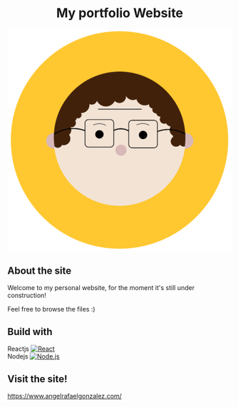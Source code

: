 <h1 align='center'>My portfolio Website</h1>

![image](https://raw.githubusercontent.com/AngelRafaelGO/portfolioARGO/9d539931f751d778995aedf2fe32d4ccaa63c1dc/src/assets/chris_me.svg)
## About the site

Welcome to my personal website, for the moment it's still under construction!

Feel free to browse the files :)
<br/>
## Build with

Reactjs
<a href="https://reactjs.org/" title="React"><img src="https://github.com/tomchen/stack-icons/blob/master/logos/react.svg" alt="React" width="21px" height="21px"></a><br/>
Nodejs
<a href="https://nodejs.org/" title="Node.js"><img src="https://github.com/tomchen/stack-icons/blob/master/logos/nodejs-icon.svg" alt="Node.js" width="21px" height="21px"></a>

## Visit the site!
https://www.angelrafaelgonzalez.com/

